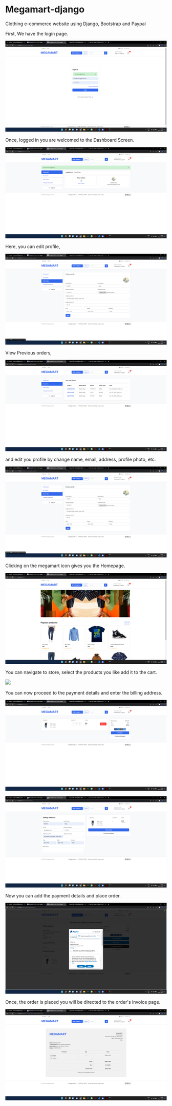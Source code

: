 # Megamart-django
Clothing e-commerce website using Django, Bootstrap and Paypal

First, We have the login page.

![](images/login.png)

Once, logged in you are welcomed to the Dashboard Screen.

![](images/dashboard.png)

Here, you can edit profile,

![](images/edit_profile.png)

View Previous orders,

![](images/order_history.png)

and edit you profile by change name, email, address, profile photo, etc.

![](images/edit_profile.png)

Clicking on the megamart icon gives you the Homepage.

![](images/homepage.png)

You can navigate to store, select the products you like add it to the cart.

![](images/prodcut_demo.png)

You can now proceed to the payment details and enter the billing address.

![](images/cart_details.png)

![](images/address_details.png)

Now you can add the payment details and place order.

![](images/paypal_processing.png)

Once, the order is placed you will be directed to the order's invoice page.

![](images/order_invoice.png)
